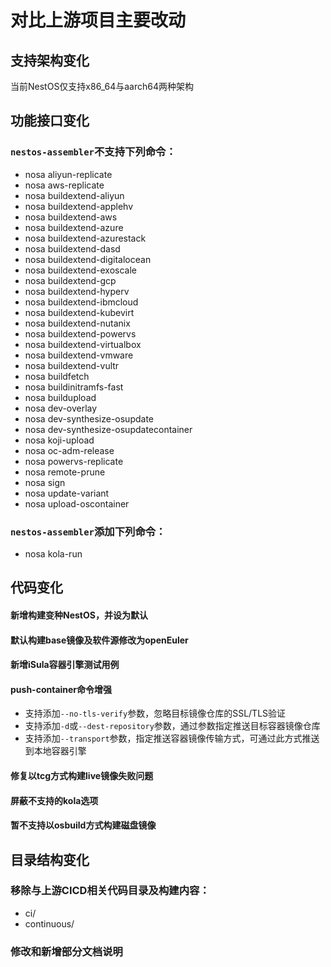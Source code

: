 # 对比上游项目主要改动

## 支持架构变化
当前NestOS仅支持x86_64与aarch64两种架构

## 功能接口变化

### `nestos-assembler`不支持下列命令：
- nosa aliyun-replicate
- nosa aws-replicate
- nosa buildextend-aliyun
- nosa buildextend-applehv
- nosa buildextend-aws
- nosa buildextend-azure
- nosa buildextend-azurestack
- nosa buildextend-dasd
- nosa buildextend-digitalocean
- nosa buildextend-exoscale
- nosa buildextend-gcp
- nosa buildextend-hyperv
- nosa buildextend-ibmcloud
- nosa buildextend-kubevirt
- nosa buildextend-nutanix
- nosa buildextend-powervs
- nosa buildextend-virtualbox
- nosa buildextend-vmware
- nosa buildextend-vultr
- nosa buildfetch
- nosa buildinitramfs-fast
- nosa buildupload
- nosa dev-overlay
- nosa dev-synthesize-osupdate
- nosa dev-synthesize-osupdatecontainer
- nosa koji-upload
- nosa oc-adm-release
- nosa powervs-replicate
- nosa remote-prune
- nosa sign
- nosa update-variant
- nosa upload-oscontainer

### `nestos-assembler`添加下列命令：
- nosa kola-run

## 代码变化

#### 新增构建变种NestOS，并设为默认
#### 默认构建base镜像及软件源修改为openEuler
#### 新增iSula容器引擎测试用例
#### push-container命令增强
- 支持添加`--no-tls-verify`参数，忽略目标镜像仓库的SSL/TLS验证
- 支持添加`-d`或`--dest-repository`参数，通过参数指定推送目标容器镜像仓库
- 支持添加`--transport`参数，指定推送容器镜像传输方式，可通过此方式推送到本地容器引擎
#### 修复以tcg方式构建live镜像失败问题
#### 屏蔽不支持的kola选项
#### 暂不支持以osbuild方式构建磁盘镜像


## 目录结构变化

### 移除与上游CICD相关代码目录及构建内容：
- ci/
- continuous/

### 修改和新增部分文档说明
